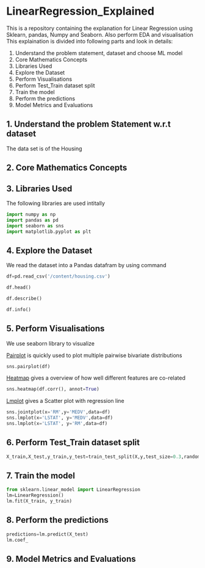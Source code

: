 # LinearRegression_Explained
This is a repository containing the explanation for Linear Regression using Sklearn, pandas, Numpy and Seaborn. Also perform EDA and visualisation
This explaination is divided into following parts and look in details:
1. Understand the problem statement, dataset and choose ML model
2. Core Mathematics Concepts
3. Libraries Used
4. Explore the Dataset
5. Perform Visualisations
6. Perform Test_Train dataset split
7. Train the model
8. Perform the predictions
9. Model Metrics and Evaluations

## 1. Understand the problem Statement w.r.t dataset
The data set is of the Housing 
## 2. Core Mathematics Concepts

## 3. Libraries Used
The following libraries are used intitally
```python
import numpy as np
import pandas as pd
import seaborn as sns
import matplotlib.pyplot as plt
```
## 4. Explore the Dataset
We read the dataset into a Pandas datafram by using command
```python
df=pd.read_csv('/content/housing.csv')
```
```python
df.head()
```
```python
df.describe()
```
```python
df.info()
```
## 5. Perform Visualisations
We use seaborn library to visualize

[Pairplot](https://seaborn.pydata.org/generated/seaborn.pairplot.html) is quickly used to plot multiple pairwise bivariate distributions
```python
sns.pairplot(df)
```
[Heatmap](https://seaborn.pydata.org/generated/seaborn.heatmap.html?highlight=heatmap#seaborn.heatmap) gives a overview of how well different features are co-related
```python
sns.heatmap(df.corr(), annot=True)
```
[Lmplot](https://seaborn.pydata.org/generated/seaborn.lmplot.html?highlight=lmplot#seaborn.lmplot) gives a Scatter plot with regression line
```python
sns.jointplot(x='RM',y='MEDV',data=df)
sns.lmplot(x='LSTAT', y='MEDV',data=df)
sns.lmplot(x='LSTAT', y='RM',data=df)
```

## 6. Perform Test_Train dataset split
```python
X_train,X_test,y_train,y_test=train_test_split(X,y,test_size=0.3,random_state=101)
```
## 7. Train the model
```python
from sklearn.linear_model import LinearRegression
lm=LinearRegression()
lm.fit(X_train, y_train)
```
## 8. Perform the predictions
```python
predictions=lm.predict(X_test)
lm.coef_
```
## 9. Model Metrics and Evaluations
